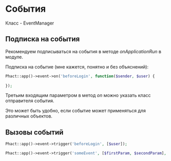 # События

Класс - EventManager

## Подписка на события

Рекомендуем подписываться на события в методе *onApplicationRun* в модуле.

Подписка на событие (мне кажется, понятно и без объяснений):

```php
Phact::app()->event->on('beforeLogin', function($sender, $user) {
    
});
```

Третьим входящим параметром в метод *on* можно указать класс отправителя события. 

Это может быть удобно, если событие может применяться для различных объектов.


## Вызовы событий

```php
Phact::app()->event->trigger('beforeLogin', [$user]);
```

```php
Phact::app()->event->trigger('someEvent', [$firstParam, $secondParam], $sender);
```